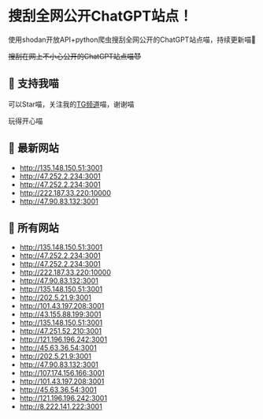 # 搜刮全网公开ChatGPT站点！

使用shodan开放API+python爬虫搜刮全网公开的ChatGPT站点喵，持续更新喵🥳

~~搜刮在网上不小心公开的ChatGPT站点喵😈~~

## 🚀 支持我喵

可以Star喵，关注我的[TG频道](https://t.me/puddin_share)喵，谢谢喵

玩得开心喵

## 📖 最新网站

- http://135.148.150.51:3001
- http://47.252.2.234:3001
- http://47.252.2.234:3001
- http://222.187.33.220:10000
- http://47.90.83.132:3001


## 📖 所有网站

- http://135.148.150.51:3001
- http://47.252.2.234:3001
- http://47.252.2.234:3001
- http://222.187.33.220:10000
- http://47.90.83.132:3001
- http://135.148.150.51:3001
- http://202.5.21.9:3001
- http://101.43.197.208:3001
- http://43.155.88.199:3001
- http://135.148.150.51:3001
- http://47.251.52.210:3001
- http://121.196.196.242:3001
- http://45.63.36.54:3001
- http://202.5.21.9:3001
- http://47.90.83.132:3001
- http://107.174.156.166:3001
- http://101.43.197.208:3001
- http://45.63.36.54:3001
- http://121.196.196.242:3001
- http://8.222.141.222:3001


